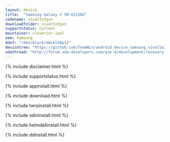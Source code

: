 ```yaml
---
layout: device
title:  "Samsung Galaxy V SM-G313HZ"
codename: vivalto3gvn
downloadfolder: vivalto3gvn
supportstatus: Current
maintainer: cleverior.ipul
oem: Samsung
ddof: "/dev/block/mmcblk0p12"
devicetree: "https://github.com/TeamWin/android_device_samsung_vivalto3gvn"
xdathread: "http://forum.xda-developers.com/ace-4/development/recovery-twrp-3-0-0-0-samsung-galaxy-t3311593"
---
```


{% include disclaimer.html %}

{% include supportstatus.html %}

{% include appinstall.html %}

{% include download.html %}

{% include twrpinstall.html %}

{% include odininstall.html %}

{% include heimdallinstall.html %}

{% include ddinstall.html %}
